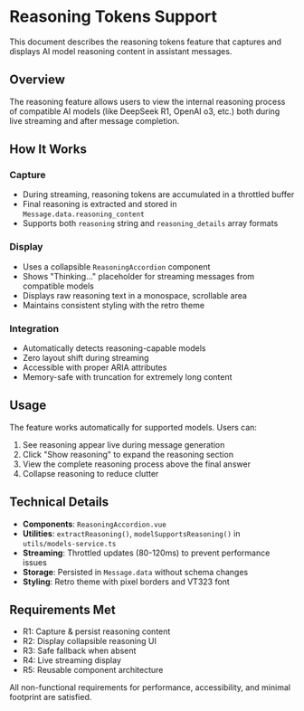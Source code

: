 # Reasoning Tokens Support

This document describes the reasoning tokens feature that captures and displays AI model reasoning content in assistant messages.

## Overview

The reasoning feature allows users to view the internal reasoning process of compatible AI models (like DeepSeek R1, OpenAI o3, etc.) both during live streaming and after message completion.

## How It Works

### Capture

-   During streaming, reasoning tokens are accumulated in a throttled buffer
-   Final reasoning is extracted and stored in `Message.data.reasoning_content`
-   Supports both `reasoning` string and `reasoning_details` array formats

### Display

-   Uses a collapsible `ReasoningAccordion` component
-   Shows "Thinking…" placeholder for streaming messages from compatible models
-   Displays raw reasoning text in a monospace, scrollable area
-   Maintains consistent styling with the retro theme

### Integration

-   Automatically detects reasoning-capable models
-   Zero layout shift during streaming
-   Accessible with proper ARIA attributes
-   Memory-safe with truncation for extremely long content

## Usage

The feature works automatically for supported models. Users can:

1. See reasoning appear live during message generation
2. Click "Show reasoning" to expand the reasoning section
3. View the complete reasoning process above the final answer
4. Collapse reasoning to reduce clutter

## Technical Details

-   **Components**: `ReasoningAccordion.vue`
-   **Utilities**: `extractReasoning()`, `modelSupportsReasoning()` in `utils/models-service.ts`
-   **Streaming**: Throttled updates (80-120ms) to prevent performance issues
-   **Storage**: Persisted in `Message.data` without schema changes
-   **Styling**: Retro theme with pixel borders and VT323 font

## Requirements Met

-   R1: Capture & persist reasoning content
-   R2: Display collapsible reasoning UI
-   R3: Safe fallback when absent
-   R4: Live streaming display
-   R5: Reusable component architecture

All non-functional requirements for performance, accessibility, and minimal footprint are satisfied.
